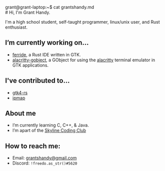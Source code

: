 <span id="a">grant@grant-laptop</span>:<span id="b">~</span><span id="c">$</span><!-- asdjf;salkdjf;kjdsa;fljsa;dlkfj --> cat grantshandy.md<br/># Hi, I'm Grant Handy.<!-- laglaglaglaglaglaglaglaglaglaglaglag -->
<p>
I'm a high school student, self-taught programmer, linux/unix user, and Rust enthusiast.

## I’m currently working on...
- <a href="https://github.com/skylinecc/ferride">ferride</a>, a Rust IDE written in GTK.
- <a href="https://github.com/grantshandy/alacritty-gobject">alacritty-gobject</a>, a GObject for using the <a href="https://github.com/alacritty/alacritty">alacritty</a> terminal emulator in GTK applications.

## I've contributed to...
- <a href="https://github.com/gtk-rs/gtk4-rs/commits?author=grantshandy">gtk4-rs</a>
- <a href="https://github.com/skylinecc/ipmap/commits?author=grantshandy">ipmap</a>

## About me
- I’m currently learning C, C++, & Java.
- I’m apart of the <a href="https://github.com/skylinecc">Skyline Coding Club</a>

## How to reach me:
- Email: <a href="mailto://grantshandy@gmail.com">grantshandy@gmail.com</a>
- Discord: `!freedo.as_str()#5620`
</p>
